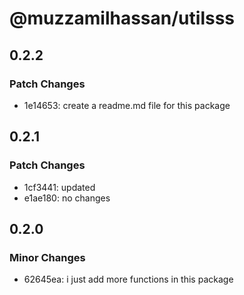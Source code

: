 # @muzzamilhassan/utilsss

## 0.2.2

### Patch Changes

- 1e14653: create a readme.md file for this package

## 0.2.1

### Patch Changes

- 1cf3441: updated
- e1ae180: no changes

## 0.2.0

### Minor Changes

- 62645ea: i just add more functions in this package
